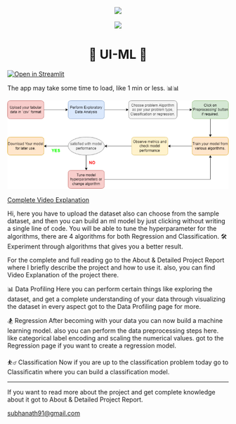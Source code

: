 <p align="center">
<img src="https://img.shields.io/badge/under%20construction-8A2BE2" >
</p>

<p align="center">
<img src="https://forthebadge.com/images/badges/made-with-python.svg" >
</p>


<h1 align="center"> 🤖 UI-ML 🤖</h1>

[![Open in Streamlit](https://static.streamlit.io/badges/streamlit_badge_black_white.svg)](https://uimlv3.streamlit.app/)

<!-- [UI ML Stremlit](https://share.streamlit.io/subha996/ui-ml-v2/main/app.py) -->

The app may take some time to load, like 1 min or less.
📊📊

<p align="center">
<img src="https://github.com/subha996/UI-ML-V2/blob/main/uiml.png" >
</p>

[Complete Video Explanation](https://www.youtube.com/playlist?list=PLPL68eAk13ftZWE40_teT3NCWW5ChFqWs)



Hi, here you have to upload the dataset also can choose from the sample dataset, and then you can build an ml model by just clicking without writing a single line of code. You will be able to tune the hyperparameter for the algorithms, there are 4 algorithms for both Regression and Classification.
🛠 Experiment through algorithms that gives you a better result.

For the complete and full reading go to the About & Detailed Project Report where I briefly describe the project and how to use it. also, you can find Video Explanation of the project there.

📊 Data Profiling
Here you can perform certain things like exploring the dataset, and get a complete understanding of your data through visualizing the dataset in every aspect got to the Data Profiling page for more.

🏂 Regression
After becoming with your data you can now build a machine learning model. also you can perform the data preprocessing steps here. like categorical label encoding and scaling the numerical values. got to the Regression page if you want to create a regression model.

⛹️‍♂️ Classification
Now if you are up to the classification problem today go to Classificatin where you can build a classification model.

--------------------------------------------------------------
If you want to read more about the project and get complete knowledge about it got to About & Detailed Project Report.

subhanath91@gmail.com

